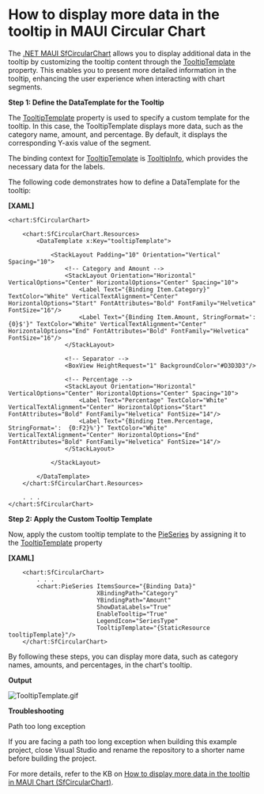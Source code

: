 # How to display more data in the tooltip in MAUI Circular Chart

The [.NET MAUI SfCircularChart](https://www.syncfusion.com/maui-controls/maui-circular-charts) allows you to display additional data in the tooltip by customizing the tooltip content through the [TooltipTemplate](https://help.syncfusion.com/cr/maui/Syncfusion.Maui.Charts.ChartSeries.html#Syncfusion_Maui_Charts_ChartSeries_TooltipTemplate) property. This enables you to present more detailed information in the tooltip, enhancing the user experience when interacting with chart segments.

**Step 1: Define the DataTemplate for the Tooltip**

The [TooltipTemplate](https://help.syncfusion.com/cr/maui/Syncfusion.Maui.Charts.ChartSeries.html#Syncfusion_Maui_Charts_ChartSeries_TooltipTemplate) property is used to specify a custom template for the tooltip. In this case, the TooltipTemplate displays more data, such as the category name, amount, and percentage. By default, it displays the corresponding Y-axis value of the segment.

The binding context for [TooltipTemplate](https://help.syncfusion.com/cr/maui/Syncfusion.Maui.Charts.ChartSeries.html#Syncfusion_Maui_Charts_ChartSeries_TooltipTemplate) is [TooltipInfo](https://help.syncfusion.com/cr/maui/Syncfusion.Maui.Charts.TooltipInfo.html), which provides the necessary data for the labels.

The following code demonstrates how to define a DataTemplate for the tooltip:

**[XAML]**
```
<chart:SfCircularChart>

    <chart:SfCircularChart.Resources>
        <DataTemplate x:Key="tooltipTemplate">

            <StackLayout Padding="10" Orientation="Vertical" Spacing="10">
                <!-- Category and Amount -->
                <StackLayout Orientation="Horizontal" VerticalOptions="Center" HorizontalOptions="Center" Spacing="10">
                    <Label Text="{Binding Item.Category}" TextColor="White" VerticalTextAlignment="Center" HorizontalOptions="Start" FontAttributes="Bold" FontFamily="Helvetica" FontSize="16"/>
                    <Label Text="{Binding Item.Amount, StringFormat=':  {0}$'}" TextColor="White" VerticalTextAlignment="Center" HorizontalOptions="End" FontAttributes="Bold" FontFamily="Helvetica" FontSize="16"/>
                </StackLayout>

                <!-- Separator -->
                <BoxView HeightRequest="1" BackgroundColor="#D3D3D3"/>

                <!-- Percentage -->
                <StackLayout Orientation="Horizontal" VerticalOptions="Center" HorizontalOptions="Center" Spacing="10">
                    <Label Text="Percentage" TextColor="White" VerticalTextAlignment="Center" HorizontalOptions="Start" FontAttributes="Bold" FontFamily="Helvetica" FontSize="14"/>
                    <Label Text="{Binding Item.Percentage, StringFormat=':  {0:F2}%'}" TextColor="White" VerticalTextAlignment="Center" HorizontalOptions="End" FontAttributes="Bold" FontFamily="Helvetica" FontSize="14"/>
                </StackLayout>

            </StackLayout>

        </DataTemplate>
    </chart:SfCircularChart.Resources>

    . . .
</chart:SfCircularChart>
```
**Step 2: Apply the Custom Tooltip Template**

Now, apply the custom tooltip template to the [PieSeries](https://help.syncfusion.com/cr/maui/Syncfusion.Maui.Charts.PieSeries.html) by assigning it to the [TooltipTemplate](https://help.syncfusion.com/cr/maui/Syncfusion.Maui.Charts.ChartSeries.html#Syncfusion_Maui_Charts_ChartSeries_TooltipTemplate) property

**[XAML]**
```
    <chart:SfCircularChart>
        . . .
        <chart:PieSeries ItemsSource="{Binding Data}"
                         XBindingPath="Category" 
                         YBindingPath="Amount"
                         ShowDataLabels="True"
                         EnableTooltip="True"
                         LegendIcon="SeriesType"
                         TooltipTemplate="{StaticResource tooltipTemplate}"/>
    </chart:SfCircularChart>
```
By following these steps, you can display more data, such as category names, amounts, and percentages, in the chart's tooltip.

**Output**
 
 ![TooltipTemplate.gif](https://support.syncfusion.com/kb/agent/attachment/article/18806/inline?token=eyJhbGciOiJodHRwOi8vd3d3LnczLm9yZy8yMDAxLzA0L3htbGRzaWctbW9yZSNobWFjLXNoYTI1NiIsInR5cCI6IkpXVCJ9.eyJpZCI6IjM1MDQ1Iiwib3JnaWQiOiIzIiwiaXNzIjoic3VwcG9ydC5zeW5jZnVzaW9uLmNvbSJ9.XFo2HjGuvVe5H72fFM38c8YWp333LjCT5SyMHoaxNlU)

**Troubleshooting**

Path too long exception

If you are facing a path too long exception when building this example project, close Visual Studio and rename the repository to a shorter name before building the project.

For more details, refer to the KB on [How to display more data in the tooltip in MAUI Chart (SfCircularChart)]().
